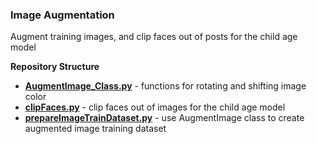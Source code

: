 ### Image Augmentation ###
Augment training images, and clip faces out of posts for the child age model

**Repository Structure** <br>

- **[AugmentImage_Class.py](https://github.com/larkinandy/ChildrensHealthSocialMediaASP3IRE/blob/main/deep_learning/create_training_dataset/imageAugmentation/AugmentImage_Class.py)** - functions for rotating and shifting image color <br>
- **[clipFaces.py](https://github.com/larkinandy/ChildrensHealthSocialMediaASP3IRE/blob/main/deep_learning/create_training_dataset/imageAugmentation/clipFaces.py)** - clip faces out of images for the child age model <br>
- **[prepareImageTrainDataset.py](https://github.com/larkinandy/ChildrensHealthSocialMediaASP3IRE/blob/main/deep_learning/create_training_dataset/imageAugmentation/prepareImageTrainDataset.py)** - use AugmentImage class to create augmented image training dataset <br>
